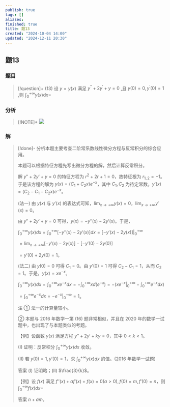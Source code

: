 ```yaml
---
publish: true
tags: []
aliases: 
finished: true
title: 题13
created: "2024-10-04 14:00"
updated: "2024-12-11 20:30"
---
```

## 题13
### 题目
> [!question]+
> (13) 设 $y = y\left( x\right)$ 满足 ${y}^{\prime \prime } + 2{y}^{\prime } + y = 0$ ,且 $y\left( 0\right) = 0,{y}^{\prime }\left( 0\right) = 1$ ,则 ${\int }_{0}^{+\infty }y\left( x\right) \mathrm{d}x =$
### 分析
> [!NOTE]+
> ![](https://img.hwenyi.live/202412120430307.webp)
### 解
> [!done]-
> 分析本题主要考查二阶常系数线性微分方程与反常积分的综合应用。
> 
> 本题可以根据特征方程先写出微分方程的解，然后计算反常积分。
> 
> 解 $y'' + 2y' + y = 0$ 的特征方程为 $r^2 + 2r + 1 = 0$，故特征根为 $r_{1,2} = -1$。于是该方程的解为 $y(x) = (C_1 + C_2x)e^{-x}$，其中 $C_1, C_2$ 为待定常数。$y'(x) = (C_2 - C_1 - C_2x)e^{-x}$。
> 
> (法一) 由 $y(x)$ 与 $y'(x)$ 的表达式可知，$\lim_{x \to +\infty} y(x) = 0$，$\lim_{x \to +\infty} y'(x) = 0$。
> 
> 由 $y'' + 2y' + y = 0$ 可得，$y(x) = -y''(x) - 2y'(x)$。于是，
> 
> $\int_0^{+\infty} y(x) dx = \int_0^{+\infty} [-y''(x) - 2y'(x)] dx = [-y'(x) - 2y(x)]\Big|_0^{+\infty}$
> 
> $= \lim_{x \to +\infty} [-y'(x) - 2y(x)] - [-y'(0) - 2y(0)]$
> 
> $= y'(0) + 2y(0) = 1$。
> 
> (法二) 由 $y(0) = 0$ 可得 $C_1 = 0$。由 $y'(0) = 1$ 可得 $C_2 - C_1 = 1$，从而 $C_2 = 1$。于是，$y(x) = xe^{-x}$。
> 
> $\int_0^{+\infty} y(x) dx = \int_0^{+\infty} xe^{-x} dx = -\int_0^{+\infty} x d(e^{-x}) = -(xe^{-x}\Big|_0^{+\infty} - \int_0^{+\infty} e^{-x} dx)$
> 
> $= \int_0^{+\infty} e^{-x} dx = -e^{-x}\Big|_0^{+\infty} = 1$。
> 
> 注 ① 法一的计算量较小。
> 
> ② 本题与 2016 年数学一第 (16) 题非常相似，并且在 2020 年的数学一试题中，也出现了与本题类似的考题。
> 
> 【例】设函数 $y(x)$ 满足方程 $y'' + 2y' + ky = 0$，其中 $0 < k < 1$。
> 
> (I) 证明：反常积分 $\int_0^{+\infty} y(x) dx$ 收敛。
> 
> (II) 若 $y(0) = 1, y'(0) = 1$，求 $\int_0^{+\infty} y(x) dx$ 的值。(2016 年数学一试题)
> 
> 答案 (I) 证明略；(II) $\frac{3}{k}$。
> 
> 【例】设 $f(x)$ 满足 $f''(x) + af'(x) + f(x) = 0 (a > 0), f(0) = m, f'(0) = n$，则 $\int_0^{+\infty} f(x) dx =$
> 
> 答案 $n + am$。